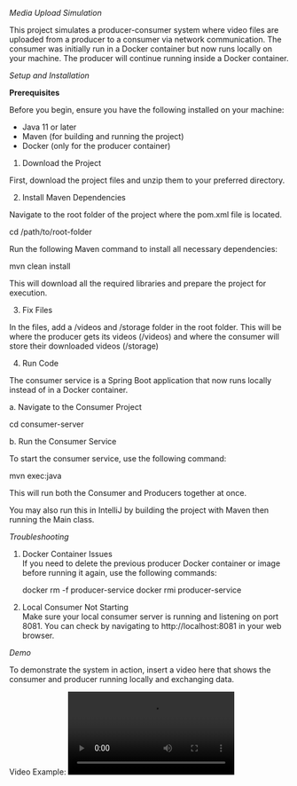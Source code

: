 *Media Upload Simulation*

This project simulates a producer-consumer system where video files are uploaded from a producer to a consumer via network communication. The consumer was initially run in a Docker container but now runs locally on your machine. The producer will continue running inside a Docker container.

*Setup and Installation*

**Prerequisites**

Before you begin, ensure you have the following installed on your machine:

- Java 11 or later
- Maven (for building and running the project)
- Docker (only for the producer container)

1. Download the Project

First, download the project files and unzip them to your preferred directory.

2. Install Maven Dependencies

Navigate to the root folder of the project where the pom.xml file is located.

cd /path/to/root-folder

Run the following Maven command to install all necessary dependencies:

mvn clean install

This will download all the required libraries and prepare the project for execution.

3. Fix Files

In the files, add a /videos and /storage folder in the root folder. This will be where the producer gets its videos (/videos) and where the consumer will store their downloaded videos (/storage)

4. Run Code 

The consumer service is a Spring Boot application that now runs locally instead of in a Docker container.

a. Navigate to the Consumer Project

cd consumer-server

b. Run the Consumer Service

To start the consumer service, use the following command:

mvn exec:java

This will run both the Consumer and Producers together at once.

You may also run this in IntelliJ by building the project with Maven then running the Main class.

*Troubleshooting*

1. Docker Container Issues  
   If you need to delete the previous producer Docker container or image before running it again, use the following commands:

   docker rm -f producer-service
   docker rmi producer-service

2. Local Consumer Not Starting  
   Make sure your local consumer server is running and listening on port 8081. You can check by navigating to http://localhost:8081 in your web browser.

*Demo*

To demonstrate the system in action, insert a video here that shows the consumer and producer running locally and exchanging data.

Video Example:
![Demo Video](video/demo.mp4)
